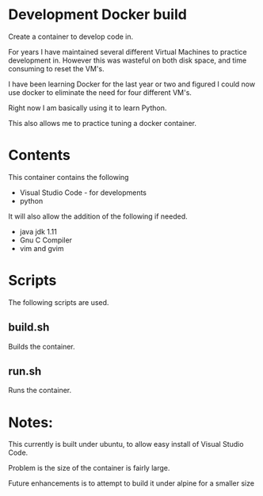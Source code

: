 # Development Docker build

Create a container to develop code in. 

For years I have maintained several different Virtual Machines to practice
development in.  However this was wasteful on both disk space, and time 
consuming to reset the VM's.  

I have been learning Docker for the last year or two and figured I could
now use docker to eliminate the need for four different VM's.

Right now I am basically using it to learn Python.

This also allows me to practice tuning a docker container.

# Contents
This container contains the following
* Visual Studio Code - for developments
* python

It will also allow the addition of the following if needed.
* java jdk 1.11
* Gnu C Compiler
* vim and gvim

# Scripts

The following scripts are used.
## build.sh
Builds the container.

## run.sh
Runs the container.

# Notes:
This currently is built under ubuntu, to allow easy install of Visual Studio Code.

Problem is the size of the container is fairly large.  

Future enhancements is to attempt to build it under alpine for a smaller size

